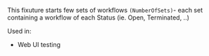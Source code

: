 This fixuture starts few sets of workflows `(NumberOfSets)`- each set containing a workflow of each Status (ie. Open, Terminated, ..)

Used in:

- Web UI testing
